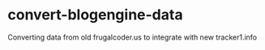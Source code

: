 # convert-blogengine-data
Converting data from old frugalcoder.us to integrate with new tracker1.info
